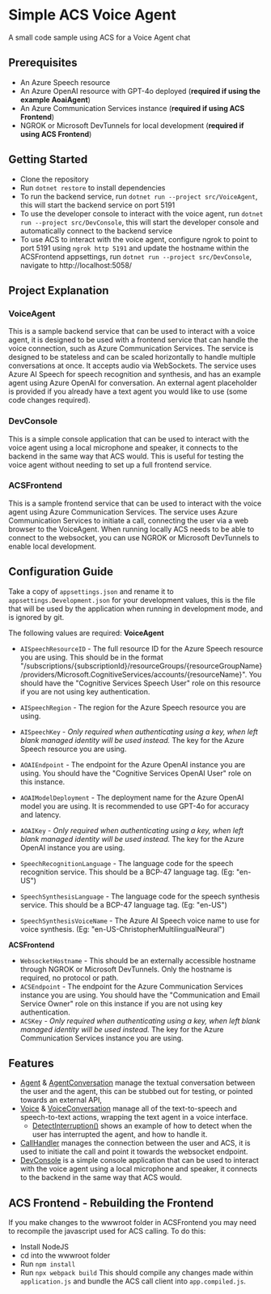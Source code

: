 # Simple ACS Voice Agent
A small code sample using ACS for a Voice Agent chat

## Prerequisites
 - An Azure Speech resource
 - An Azure OpenAI resource with GPT-4o deployed (**required if using the example AoaiAgent**)
 - An Azure Communication Services instance (**required if using ACS Frontend**)
 - NGROK or Microsoft DevTunnels for local development (**required if using ACS Frontend**)

## Getting Started
 - Clone the repository
 - Run `dotnet restore` to install dependencies
 - To run the backend service, run `dotnet run --project src/VoiceAgent`, this will start the backend service on port 5191
 - To use the developer console to interact with the voice agent, run `dotnet run --project src/DevConsole`, this will start the developer console and automatically connect to the backend service
 - To use ACS to interact with the voice agent, configure ngrok to point to port 5191 using `ngrok http 5191` and update the hostname within the ACSFrontend appsettings, run `dotnet run --project src/DevConsole`, navigate to http://localhost:5058/

## Project Explanation
### VoiceAgent
This is a sample backend service that can be used to interact with a voice agent, it is designed to be used with a frontend service that can handle the voice connection, such as Azure Communication Services. The service is designed to be stateless and can be scaled horizontally to handle multiple conversations at once. It accepts audio via WebSockets. The service uses Azure AI Speech for speech recognition and synthesis, and has an example agent using Azure OpenAI for conversation. An external agent placeholder is provided if you already have a text agent you would like to use (some code changes required).

### DevConsole
This is a simple console application that can be used to interact with the voice agent using a local microphone and speaker, it connects to the backend in the same way that ACS would. This is useful for testing the voice agent without needing to set up a full frontend service.

### ACSFrontend
This is a sample frontend service that can be used to interact with the voice agent using Azure Communication Services. The service uses Azure Communication Services to initiate a call, connecting the user via a web browser to the VoiceAgent. When running locally ACS needs to be able to connect to the websocket, you can use NGROK or Microsoft DevTunnels to enable local development.

## Configuration Guide
Take a copy of `appsettings.json` and rename it to `appsettings.Development.json` for your development values, this is the file that will be used by the application when running in development mode, and is ignored by git.  

The following values are required:
**VoiceAgent**
 - `AISpeechResourceID` - The full resource ID for the Azure Speech resource you are using. This should be in the format "/subscriptions/{subscriptionId}/resourceGroups/{resourceGroupName}/providers/Microsoft.CognitiveServices/accounts/{resourceName}". You should have the "Cognitive Services Speech User" role on this resource if you are not using key authentication.
 - `AISpeechRegion` - The region for the Azure Speech resource you are using.
 - `AISpeechKey` - *Only required when authenticating using a key, when left blank managed identity will be used instead.* The key for the Azure Speech resource you are using.

 - `AOAIEndpoint` - The endpoint for the Azure OpenAI instance you are using. You should have the "Cognitive Services OpenAI User" role on this instance.
 - `AOAIModelDeployment` - The deployment name for the Azure OpenAI model you are using. It is recommended to use GPT-4o for accuracy and latency.
 - `AOAIKey` - *Only required when authenticating using a key, when left blank managed identity will be used instead.* The key for the Azure OpenAI instance you are using.

 - `SpeechRecognitionLanguage` - The language code for the speech recognition service. This should be a BCP-47 language tag. (Eg: "en-US")
 - `SpeechSynthesisLanguage` - The language code for the speech synthesis service. This should be a BCP-47 language tag. (Eg: "en-US")
 - `SpeechSynthesisVoiceName` - The Azure AI Speech voice name to use for voice synthesis. (Eg: "en-US-ChristopherMultilingualNeural")

 **ACSFrontend**
 - `WebsocketHostname` - This should be an externally accessible hostname through NGROK or Microsoft DevTunnels. Only the hostname is required, no protocol or path. 
 - `ACSEndpoint` - The endpoint for the Azure Communication Services instance you are using. You should have the "Communication and Email Service Owner" role on this instance if you are not using key authentication.
 - `ACSKey` - *Only required when authenticating using a key, when left blank managed identity will be used instead.* The key for the Azure Communication Services instance you are using.

 ## Features
  - [Agent](./src/VoiceAgent/Agent/Agent.cs) & [AgentConversation](./src/VoiceAgent/Agent/AgentConversation.cs) manage the textual conversation between the user and the agent, this can be stubbed out for testing, or pointed towards an external API,
  - [Voice](./src/VoiceAgent/Voice/Voice.cs) & [VoiceConversation](./src/VoiceAgent/Voice/VoiceConversation.cs) manage all of the text-to-speech and speech-to-text actions, wrapping the text agent in a voice interface.
    - [DetectInterruption()](./src/VoiceAgent/Voice/VoiceConversation.cs#L82) shows an example of how to detect when the user has interrupted the agent, and how to handle it.
  - [CallHandler](./src/ACSFrontend/Handlers/CallHandler.cs) manages the connection between the user and ACS, it is used to initiate the call and point it towards the websocket endpoint.
  - [DevConsole](./src/DevConsole/Program.cs) is a simple console application that can be used to interact with the voice agent using a local microphone and speaker, it connects to the backend in the same way that ACS would.

## ACS Frontend - Rebuilding the Frontend
If you make changes to the wwwroot folder in ACSFrontend you may need to recompile the javascript used for ACS calling. To do this:
 - Install NodeJS
 - cd into the wwwroot folder
 - Run `npm install`
 - Run `npx webpack build`
This should compile any changes made within `application.js` and bundle the ACS call client into `app.compiled.js`.
